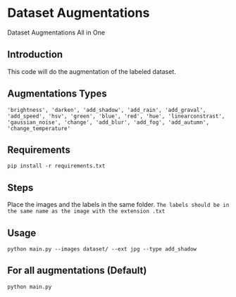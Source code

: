 # Dataset Augmentations
 Dataset Augmentations All in One

## Introduction
This code will do the augmentation of the labeled dataset.

## Augmentations Types
`
'brightness', 'darken', 'add_shadow', 'add_rain', 'add_graval', 'add_speed', 'hsv', 'green', 'blue', 'red', 'hue', 'linearconstrast', 'gaussian_noise', 'change', 'add_blur', 'add_fog', 'add_autumn', 'change_temperature'
`
## Requirements
```
pip install -r requirements.txt
```

## Steps
Place the images and the labels in the same folder. `The labels should be in the same name as the image with the extension .txt`

## Usage
```shell
python main.py --images dataset/ --ext jpg --type add_shadow
```

## For all augmentations (Default)
```bash
python main.py
```




